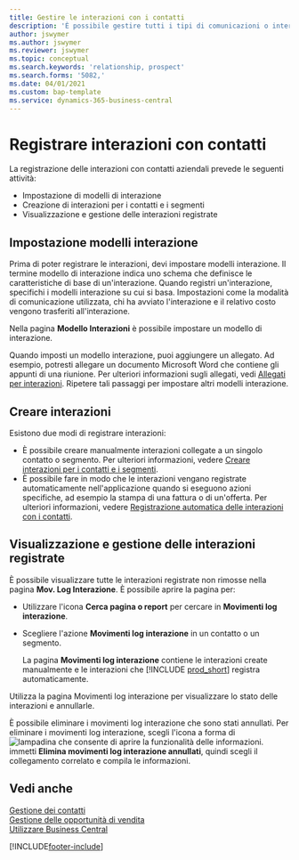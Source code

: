 ```yaml
---
title: Gestire le interazioni con i contatti
description: 'È possibile gestire tutti i tipi di comunicazioni o interazioni che intercorrono tra la società e i contatti, ad esempio comunicazioni via lettera, fax, e-mail, telefono, riunioni e così via.'
author: jswymer
ms.author: jswymer
ms.reviewer: jswymer
ms.topic: conceptual
ms.search.keywords: 'relationship, prospect'
ms.search.forms: '5082,'
ms.date: 04/01/2021
ms.custom: bap-template
ms.service: dynamics-365-business-central
---
```

# Registrare interazioni con contatti

La registrazione delle interazioni con contatti aziendali prevede le seguenti attività:

* Impostazione di modelli di interazione  
* Creazione di interazioni per i contatti e i segmenti  
* Visualizzazione e gestione delle interazioni registrate  

## Impostazione modelli interazione

Prima di poter registrare le interazioni, devi impostare modelli interazione. Il termine modello di interazione indica uno schema che definisce le caratteristiche di base di un'interazione. Quando registri un'interazione, specifichi i modelli interazione su cui si basa. Impostazioni come la modalità di comunicazione utilizzata, chi ha avviato l'interazione e il relativo costo vengono trasferiti all'interazione.

Nella pagina **Modello Interazioni** è possibile impostare un modello di interazione.

Quando imposti un modello interazione, puoi aggiungere un allegato. Ad esempio, potresti allegare un documento Microsoft Word che contiene gli appunti di una riunione. Per ulteriori informazioni sugli allegati, vedi [Allegati per interazioni](marketing-interaction-attachments.md). Ripetere tali passaggi per impostare altri modelli interazione.  

## Creare interazioni

Esistono due modi di registrare interazioni:

* È possibile creare manualmente interazioni collegate a un singolo contatto o segmento. Per ulteriori informazioni, vedere [Creare interazioni per i contatti e i segmenti](marketing-how-create-interactions.md).  
* È possibile fare in modo che le interazioni vengano registrate automaticamente nell'applicazione quando si eseguono azioni specifiche, ad esempio la stampa di una fattura o di un'offerta. Per ulteriori informazioni, vedere [Registrazione automatica delle interazioni con i contatti](marketing-auto-record-interactions.md).

## Visualizzazione e gestione delle interazioni registrate

È possibile visualizzare tutte le interazioni registrate non rimosse nella pagina **Mov. Log Interazione**. È possibile aprire la pagina per:

* Utilizzare l'icona **Cerca pagina o report** per cercare in **Movimenti log interazione**.
* Scegliere l'azione **Movimenti log interazione** in un contatto o un segmento.

  La pagina **Movimenti log interazione** contiene le interazioni create manualmente e le interazioni che [!INCLUDE [prod_short](includes/prod_short.md)] registra automaticamente.

Utilizza la pagina Movimenti log interazione per visualizzare lo stato delle interazioni e annullarle.

È possibile eliminare i movimenti log interazione che sono stati annullati. Per eliminare i movimenti log interazione, scegli l'icona a forma di ![lampadina che consente di aprire la funzionalità delle informazioni.](media/ui-search/search_small.png "Dimmi cosa vuoi fare") immetti **Elimina movimenti log interazione annullati**, quindi scegli il collegamento correlato e compila le informazioni.

## Vedi anche

[Gestione dei contatti](marketing-contacts.md)  
[Gestione delle opportunità di vendita](marketing-manage-sales-opportunities.md)  
[Utilizzare Business Central](ui-work-product.md)  


[!INCLUDE[footer-include](includes/footer-banner.md)]
